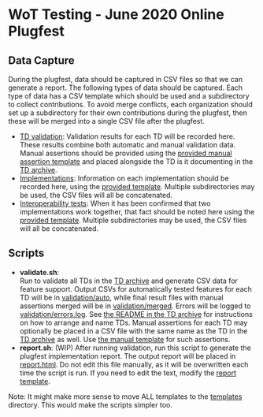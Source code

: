 # WoT Testing - June 2020 Online Plugfest 
## Data Capture

During the plugfest, data should be captured in CSV files so that we can
generate a report.  The following types of data should be captured.  Each
type of data has a CSV template which should be used and a subdirectory to
collect contributions.  To avoid merge conflicts, each organization should
set up a subdirectory for their own contributions during the plugfest, then
these will be merged into a single CSV file after the plugfest.

* [TD validation](validation): Validation results for each TD will be recorded
  here. These results combine both automatic and manual validation data.
  Manual assertions should be provided using the 
  [provided manual assertion template](../manual.csv) and placed alongside
  the TD is it documenting in the [TD archive](../TDs).
* [Implementations](impl): Information on each implementation should be
  recorded here, using the [provided template](impl/template.csv).
  Multiple subdirectories may be used, the CSV files will all be concatenated.
* [Interoperability tests](interop): When it has been confirmed that
  two implementations work together, that fact should be noted
  here using the [provided template](interop/template.csv).
  Multiple subdirectories may be used, the CSV files will all be 
  concatenated.
  
## Scripts

* **validate.sh**:  
  Run to validate all TDs in the [TD archive](../TDs) and generate CSV data
  for feature support.  Output CSVs for automatically tested features for each TD 
  will be in [validation/auto](validation/auto), while final result files
  with manual assertions merged will be in [validation/merged](validation/merged).
  Errors will be logged to [validation/errors.log](validation/errors.log).  See 
  [the README in the TD archive](../TDs/README.md) for instructions on how to arrange and
  name TDs.  Manual assertions for each TD may optionally be placed in 
  a CSV file with the same name as the TD in the [TD archive](validation/manual)
  as well.  Use [the manual template](../manual.csv) for such assertions.
* **report.sh**: (WIP) After running validation, run this script to generate
  the plugfest implementation report. The output report will be placed in
  [report.html](report.html).  Do not edit this file manually, as it will be
  overwritten each time the script is run.  If you need to edit the text,
  modify the [report template](templates/report.html).

Note: It might make more sense to move ALL templates to the [templates](templates) directory.
This would make the scripts simpler too.

